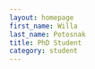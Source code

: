 ```yaml
---
layout: homepage
first_name: Willa
last_name: Potosnak
title: PhD Student
category: student
---
```

